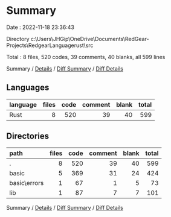 # Summary

Date : 2022-11-18 23:36:43

Directory c:\\Users\\JHGip\\OneDrive\\Documents\\RedGear-Projects\\RedgearLanguagerust\\src

Total : 8 files,  520 codes, 39 comments, 40 blanks, all 599 lines

Summary / [Details](details.md) / [Diff Summary](diff.md) / [Diff Details](diff-details.md)

## Languages
| language | files | code | comment | blank | total |
| :--- | ---: | ---: | ---: | ---: | ---: |
| Rust | 8 | 520 | 39 | 40 | 599 |

## Directories
| path | files | code | comment | blank | total |
| :--- | ---: | ---: | ---: | ---: | ---: |
| . | 8 | 520 | 39 | 40 | 599 |
| basic | 5 | 369 | 31 | 24 | 424 |
| basic\\errors | 1 | 67 | 1 | 5 | 73 |
| lib | 1 | 87 | 7 | 7 | 101 |

Summary / [Details](details.md) / [Diff Summary](diff.md) / [Diff Details](diff-details.md)